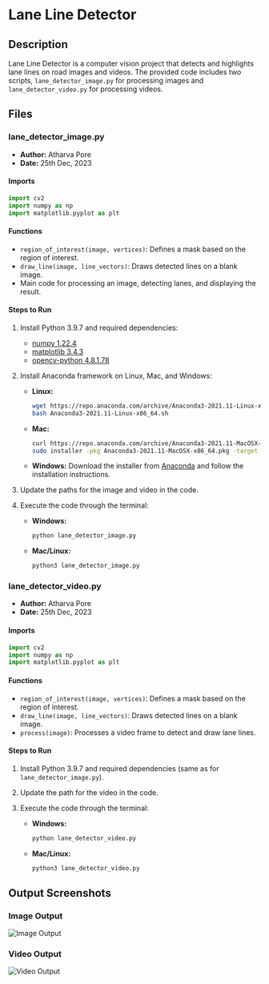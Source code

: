 # Lane Line Detector

## Description
Lane Line Detector is a computer vision project that detects and highlights lane lines on road images and videos. The provided code includes two scripts, `lane_detector_image.py` for processing images and `lane_detector_video.py` for processing videos.

## Files

### lane_detector_image.py

- **Author:** Atharva Pore
- **Date:** 25th Dec, 2023

#### Imports
```python
import cv2
import numpy as np
import matplotlib.pyplot as plt
```

#### Functions
- `region_of_interest(image, vertices)`: Defines a mask based on the region of interest.
- `draw_line(image, line_vectors)`: Draws detected lines on a blank image.
- Main code for processing an image, detecting lanes, and displaying the result.

#### Steps to Run 
1. Install Python 3.9.7 and required dependencies:
   - [numpy 1.22.4](https://pypi.org/project/numpy/1.22.4/)
   - [matplotlib 3.4.3](https://pypi.org/project/matplotlib/3.4.3/)
   - [opencv-python 4.8.1.78](https://pypi.org/project/opencv-python/4.8.1.78/)

2. Install Anaconda framework on Linux, Mac, and Windows:
   - **Linux:**
     ```bash
     wget https://repo.anaconda.com/archive/Anaconda3-2021.11-Linux-x86_64.sh
     bash Anaconda3-2021.11-Linux-x86_64.sh
     ```

   - **Mac:**
     ```bash
     curl https://repo.anaconda.com/archive/Anaconda3-2021.11-MacOSX-x86_64.pkg -o Anaconda3-2021.11-MacOSX-x86_64.pkg
     sudo installer -pkg Anaconda3-2021.11-MacOSX-x86_64.pkg -target /
     ```

   - **Windows:**
     Download the installer from [Anaconda](https://www.anaconda.com/products/distribution#windows) and follow the installation instructions.

3. Update the paths for the image and video in the code.

4. Execute the code through the terminal:
   - **Windows:**
     ```bash
     python lane_detector_image.py
     ```

   - **Mac/Linux:**
     ```bash
     python3 lane_detector_image.py
     ```

### lane_detector_video.py

- **Author:** Atharva Pore
- **Date:** 25th Dec, 2023

#### Imports
```python
import cv2
import numpy as np
import matplotlib.pyplot as plt
```

#### Functions
- `region_of_interest(image, vertices)`: Defines a mask based on the region of interest.
- `draw_line(image, line_vectors)`: Draws detected lines on a blank image.
- `process(image)`: Processes a video frame to detect and draw lane lines.

#### Steps to Run
1. Install Python 3.9.7 and required dependencies (same as for `lane_detector_image.py`).

2. Update the path for the video in the code.

3. Execute the code through the terminal:
   - **Windows:**
     ```bash
     python lane_detector_video.py
     ```

   - **Mac/Linux:**
     ```bash
     python3 lane_detector_video.py
     ```

## Output Screenshots

### Image Output
![Image Output](image.png)

### Video Output
![Video Output](video.png)
```